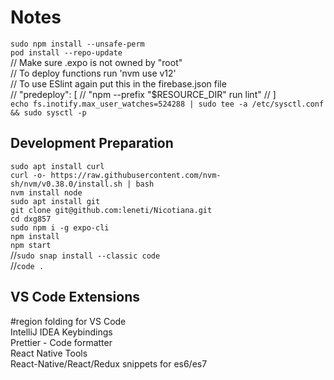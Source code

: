 # Notes

`sudo npm install --unsafe-perm`  
`pod install --repo-update`  
// Make sure .expo is not owned by "root"  
// To deploy functions run 'nvm use v12'  
// To use ESlint again put this in the firebase.json file  
// "predeploy": [
// "npm --prefix \"$RESOURCE_DIR\" run lint"
// ]  
`echo fs.inotify.max_user_watches=524288 | sudo tee -a /etc/sysctl.conf && sudo sysctl -p`

## Development Preparation

`sudo apt install curl`  
`curl -o- https://raw.githubusercontent.com/nvm-sh/nvm/v0.38.0/install.sh | bash`  
`nvm install node`  
`sudo apt install git`  
`git clone git@github.com:leneti/Nicotiana.git`  
`cd dxg857`  
`sudo npm i -g expo-cli`  
`npm install`  
`npm start`  
//`sudo snap install --classic code`  
//`code .`

## VS Code Extensions

\#region folding for VS Code  
IntelliJ IDEA Keybindings  
Prettier - Code formatter  
React Native Tools  
React-Native/React/Redux snippets for es6/es7
